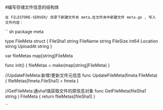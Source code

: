 #编写存储文件信息的结构体

    在 FILESTORE-SERVER/ 目录下新建文件夹 meta,在文件夹中新建文件 meta.go , 写入文件内容：
    

`` sh
package meta

type FileMeta struct {
	FileSha1 string
	FileName string
	FileSize int64
	Location string
	UploadAt string
}

var flieMetas map[string]FileMeta

func init()  {
	flieMetas = make(map[string]FileMeta)
}


//UpdateFileMeta:新增/更新文件元信息
func UpdateFileMeta(fmeta FileMeta)  {
	flieMetas[fmeta.FileSha1] = fmeta
}

//GetFileMeta:通sha1值获取文件的原信息对象
func GetFileMeta(fileSha1 string ) FileMeta {
	return flieMetas[fileSha1]
}

``
